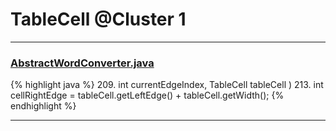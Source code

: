 # TableCell @Cluster 1

***

### [AbstractWordConverter.java](https://searchcode.com/codesearch/view/97383976/)
{% highlight java %}
209.     int currentEdgeIndex, TableCell tableCell )
213. int cellRightEdge = tableCell.getLeftEdge() + tableCell.getWidth();
{% endhighlight %}

***

